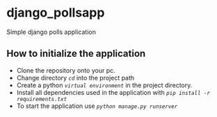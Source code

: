 # django_pollsapp
Simple django polls application

## How to initialize the application
  - Clone the repository onto your pc.
  - Change directory *`cd`* into the project path 
  - Create a python *`virtual environment`* in the project directory.
  - Install all dependencies used in the application with *`pip install -r requirements.txt`*
  - To start the application use *`python manage.py runserver`*
